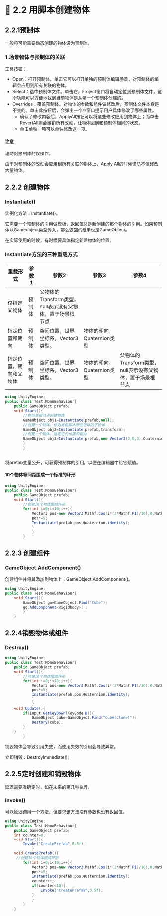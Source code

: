 # 🦁 2.2 用脚本创建物体

## 2.2.1预制体

一般将可能需要动态创建的物体设为预制体。

### 1.场景物体与预制体的关联

工具按钮：

* Open：打开预制体。单击它可以打开单独的预制体编辑场景，对预制体的编辑会应用到所有关联的物体。
* Select：选中预制体文件。单击它，Project窗口将自动定位到预制体文件，这个功能可以方便地找到当前物体是从哪一个预制体创建的。
* Overrides：覆盖预制体。对物体的参数和组件做修改后，预制体文件本身是不变的。单击此按钮后，会弹出一个小窗口提示用户具体修改了哪些属性。
  * 确认了修改内容后，ApplyAll按钮可以将这些修改应用到物体上；而单击RevertAll则会撤销所有改动，让物体回到和预制体相同的状态。
  * 单击单独一项可以单独修改这一项。

#### 注意

谨防对预制体的误操作。

由于对预制体的改动会应用到所有关联的物体上，Apply All的时候谨防不慎修改大量物体。

## 2.2.2 创建物体

### Instantiate()

实例化方法：Instantiate()。

它需要一个预制体的引用做模板，返回值总是新创建的那个物体的引用。如果预制体以Gameobject类型传入，那么返回的结果也是GameObject。

在实际使用的时候，有时候要具体指定新建物体的位置。

### Instantiate方法的三种重载方式

| 重载形式        | 参数1 | 参数2                                 | 参数3                | 参数4                                 |
| ----------- | --- | ----------------------------------- | ------------------ | ----------------------------------- |
| 仅指定父物体      | 预制体 | 父物体的Transform类型，null表示没有父物体，置于场景根节点 |                    |                                     |
| 指定位置和朝向     | 预制体 | 空间位置，世界坐标系，Vector3类型。               | 物体的朝向，Quaternion类型 |                                     |
| 指定位置，朝向和父物体 | 预制体 | 空间位置，世界坐标系，Vector3类型。               | 物体的朝向，Quaternion类型 | 父物体的Transform类型，null表示没有父物体，置于场景根节点 |

```csharp
using UnityEngine;
public class Test:MonoBehaviour{
    public GameObject prefab;
    void Start(){
        //在场景根节点创建物体
        GameObject obj1=Instantiate(prefab,null);
        //创建一个物体，作为当前脚本所在物体的子物体
        GameObject obj2=Instantiate(prefab,transform);
        //创建一个物体，指定它的位置和朝向
        GameObject obj3=Instantiate(prefab,new Vector3(3,0,3),Quaternion.identity);
        }
        }
        
```

将prefab变量公开，可获得预制体的引用，以便在编辑器中给它赋值。

#### 10个物体等间距围成一个标准的环形

```csharp
using UnityEngine;
public class Test:MonoBehaviour{
    public GameObject prefab;
    void Start(){
        //创建10个物体围成环形
        for(int i=0;i<10;i++){
            Vector3 pos=new Vector3(Mathf.Cos(i*(2*Mathf.PI)/10),0,Nathf.Sin(i*(2*Mathf.PI)/10));
            pos*=5;
            Instantiate(prefab,pos,Quaternion.identity);
            }
            }
        }
```

## 2.2.3 创建组件

### GameObject.AddComponent()

创建组件并将其添加到物体上：GameObject.AddComponent()。

```csharp
using UnityEngine;
public class Test:MonoBehaviour{
    void Start(){
        GameObject go=GameObject.Find("Cube");
        go.AddComponent<Rigidbody>();
        }
    }

```

## 2.2.4销毁物体或组件

### Destroy()

```csharp
using UnityEngine;
public class Test:MonoBehaviour{
    public GameObject prefab;
    void Start(){
        //创建10个物体围成环形
        for(int i=0;i<10;i++){
            Vector3 pos=new Vector3(Mathf.Cos(i*(2*Mathf.PI)/10),0,Nathf.Sin(i*(2*Mathf.PI)/10));
            pos*=5;
            Instantiate(prefab,pos,Quaternion.identity);
            }
            }
    void Update(){
        if(Input.GetKeyDown(KeyCode.D)){
            GameObject cube=GameObject.Find("Cube(Clone)");
            Destory(cube);
        }
    }
        }
```

销毁物体会导致引用失效，而使用失效的引用会导致异常。

立即销毁：DestroyImmediate();

## 2.2.5定时创建和销毁物体

延迟需要准确定时，如在未来的第几秒执行。

### Invoke()

可以延迟调用一个方法，但要求该方法没有参数也没有返回值。

```csharp
using UnityEngine;
public class Test:MonoBehaviour{
    public GameObject prefab;
    int counter=0;
    void Start(){
        Invoke("CreatePrefab",0.5f);
            }
    void CreatePrefab(){
     //创建10个物体围成环形
        for(int i=0;i<10;i++){
            Vector3 pos=new Vector3(Mathf.Cos(i*(2*Mathf.PI)/10),0,Nathf.Sin(i*(2*Mathf.PI)/10));
            pos*=5;
            Instantiate(prefab,pos,Quaternion.identity);
            counter++;
            if(counter<10){
                Invoke("CreatePrefab",0.5f);
            }
            }
        }
    }
```
